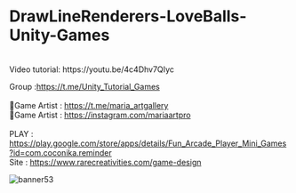 # DrawLineRenderers-LoveBalls-Unity-Games
<br />
Video tutorial: https://youtu.be/4c4Dhv7QIyc <br />

Group :https://t.me/Unity_Tutorial_Games<br /><br />
🎨Game Artist : https://t.me/maria_artgallery<br />
🎨Game Artist : https://instagram.com/mariaartpro <br /><br />
PLAY : https://play.google.com/store/apps/details/Fun_Arcade_Player_Mini_Games?id=com.coconika.reminder<br />
Site : https://www.rarecreativities.com/game-design <br />



![banner53](https://user-images.githubusercontent.com/83016119/221398074-92f3ebbf-6d48-400b-9cad-4fd641bd127f.png)
